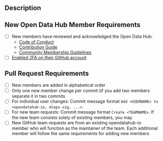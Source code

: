 ## Description
<!-- Provide full justification for why this organization membership change is being requested -->
<!-- Identify the relevant sponsors or maintainers for each team where a new user is being added -->

## New Open Data Hub Member Requirements
- [ ] New members have reviewed and acknowledged the Open Data Hub:
  - [Code of Conduct](https://github.com/opendatahub-io/opendatahub-community/blob/main/CODE_OF_CONDUCT.md)
  - [Contribution Guide](https://github.com/opendatahub-io/opendatahub-community/blob/main/contributing.md)
  - [Community Membership Guidelines](https://github.com/opendatahub-io/opendatahub-community/blob/main/community-membership.md)
- [ ] [Enabled 2FA on their GitHub account](https://docs.github.com/en/authentication/securing-your-account-with-two-factor-authentication-2fa/about-two-factor-authentication)

## Pull Request Requirements
- [ ] New members are added in alphabetical order
- [ ] Only one new member change per commit (if you add two members separate it in two commits
- [ ] For individual user changes: Commit message format `Add <USERNAME> to <opendatahub-io, mlops-sig, ...>`. 
- [ ] For new team requests: Commit message format `Create <TEAMNAME>`. If the new team consists solely of existing members, you may 
- [ ] New GitHub team requests are from an existing opendatahub-io member who will function as the maintainer of the team. Each additional member will follow the same requirements for adding new members
